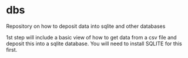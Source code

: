 # dbs
Repository on how to deposit data into sqlite and other databases

1st step will include a basic view of how to get data from a csv file and deposit this into a sqlite database. You will need to install SQLITE for this first.
